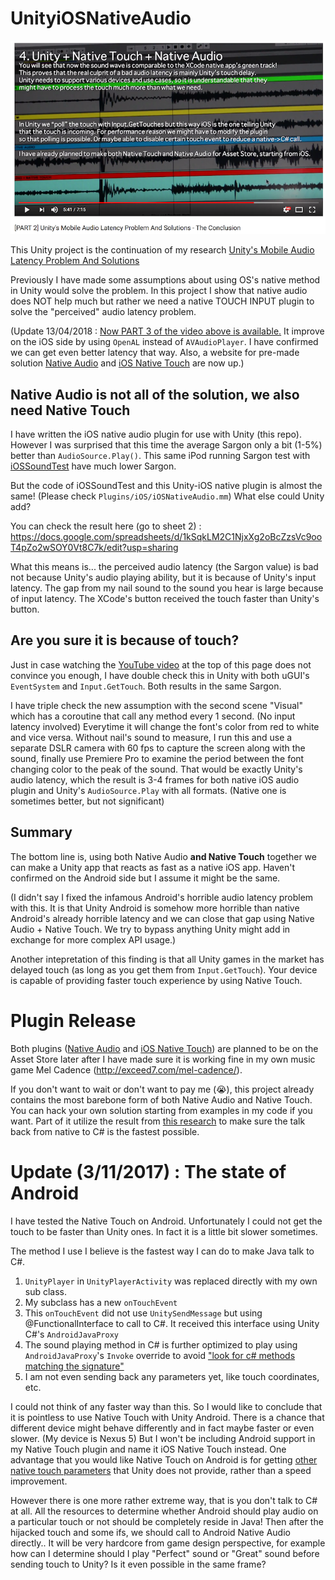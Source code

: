 # UnityiOSNativeAudio

[![youtube](youtube.png)](https://www.youtube.com/watch?v=6Wot7lzZR5o)

This Unity project is the continuation of my research [Unity's Mobile Audio Latency Problem And Solutions](http://exceed7.com/mobile-native-audio/research.html)

Previously I have made some assumptions about using OS's native method in Unity would solve the problem. In this project I show that native audio does NOT help much but rather we need a native TOUCH INPUT plugin to solve the "perceived" audio latency problem.

(Update 13/04/2018 : [Now PART 3 of the video above is available.](https://www.youtube.com/watch?v=Riws7Ais3bo) It improve on the iOS side by using `OpenAL` instead of `AVAudioPlayer`. I have confirmed we can get even better latency that way. Also, a website for pre-made solution [Native Audio](http://exceed7.com/native-audio/) and [iOS Native Touch](http://exceed7.com/ios-native-touch/) are now up.)

## Native Audio is not all of the solution, we also need Native Touch

I have written the iOS native audio plugin for use with Unity (this repo). However I was surprised that this time the average Sargon only a bit (1-5%) better than `AudioSource.Play()`. This same iPod running Sargon test with [iOSSoundTest](https://github.com/5argon/iOSSoundTest) have much lower Sargon.

But the code of iOSSoundTest and this Unity-iOS native plugin is almost the same! (Please check `Plugins/iOS/iOSNativeAudio.mm`) What else could Unity add?

You can check the result here (go to sheet 2) : https://docs.google.com/spreadsheets/d/1kSqkLM2C1NjxXg2oBcZzsVc9ooT4pZo2wSOY0Vt8C7k/edit?usp=sharing

What this means is... the perceived audio latency (the Sargon value) is bad not because Unity's audio playing ability, but it is because of Unity's input latency. The gap from my nail sound to the sound you hear is large because of input latency. The XCode's button received the touch faster than Unity's button.

## Are you sure it is because of touch?

Just in case watching the [YouTube video](https://www.youtube.com/watch?v=6Wot7lzZR5o) at the top of this page does not convince you enough, I have double check this in Unity with both uGUI's `EventSystem` and `Input.GetTouch`. Both results in the same Sargon.

I have triple check the new assumption with the second scene "Visual" which has a coroutine that call any method every 1 second. (No input latency involved) Everytime it will change the font's color from red to white and vice versa. Without nail's sound to measure, I run this and use a separate DSLR camera with 60 fps to capture the screen along with the sound, finally use Premiere Pro to examine the period between the font changing color to the peak of the sound. That would be exactly Unity's audio latency, which the result is 3-4 frames for both native iOS audio plugin and Unity's `AudioSource.Play` with all formats. (Native one is sometimes better, but not significant)

## Summary

The bottom line is, using both Native Audio **and Native Touch** together we can make a Unity app that reacts as fast as a native iOS app. Haven't confirmed on the Android side but I assume it might be the same.

(I didn't say I fixed the infamous Android's horrible audio latency problem with this. It is that Unity Android is somehow more horrible than native Android's already horrible latency and we can close that gap using Native Audio + Native Touch. We try to bypass anything Unity might add in exchange for more complex API usage.)

Another intepretation of this finding is that all Unity games in the market has delayed touch (as long as you get them from `Input.GetTouch`). Your device is capable of providing faster touch experience by using Native Touch.

# Plugin Release

Both plugins ([Native Audio](http://exceed7.com/native-audio/) and [iOS Native Touch](http://exceed7.com/ios-native-touch/)) are planned to be on the Asset Store later after I have made sure it is working fine in my own music game Mel Cadence (http://exceed7.com/mel-cadence/).

If you don't want to wait or don't want to pay me (😭), this project already contains the most barebone form of both Native Audio and Native Touch. You can hack your own solution starting from examples in my code if you want. Part of it utilize the result from [this research](https://github.com/5argon/UnitySendMessageEfficiencyTest) to make sure the talk back from native to C# is the fastest possible.

# Update (3/11/2017) : The state of Android

I have tested the Native Touch on Android. Unfortunately I could not get the touch to be faster than Unity ones. In fact it is a little bit slower sometimes.

The method I use I believe is the fastest way I can do to make Java talk to C#.
1. `UnityPlayer` in `UnityPlayerActivity` was replaced directly with my own sub class.
2. My subclass has a new `onTouchEvent`
3. This `onTouchEvent` did not use `UnitySendMessage` but using @FunctionalInterface to call to C#. It received this interface using Unity C#'s `AndroidJavaProxy`
4. The sound playing method in C# is further optimized to play using `AndroidJavaProxy`'s `Invoke` override to avoid ["look for c# methods matching the signature"](https://docs.unity3d.com/ScriptReference/AndroidJavaProxy.Invoke.html)
5. I am not even sending back any parameters yet, like touch coordinates, etc.

I could not think of any faster way than this. So I would like to conclude that it is pointless to use Native Touch with Unity Android. There is a chance that different device might behave differently and in fact maybe faster or even slower. (My device is Nexus 5) But I won't be including Android support in my Native Touch plugin and name it iOS Native Touch instead. One advantage that you would like Native Touch on Android is for getting [other native touch parameters](https://developer.android.com/reference/android/view/MotionEvent.html) that Unity does not provide, rather than a speed improvement.

However there is one more rather extreme way, that is you don't talk to C# at all. All the resources to determine whether Android should play audio on a particular touch or not should be completely reside in Java! Then after the hijacked touch and some ifs, we should call to Android Native Audio directly.. It will be very hardcore from game design perspective, for example how can I determine should I play "Perfect" sound or "Great" sound before sending touch to Unity? Is it even possible in the same frame?
